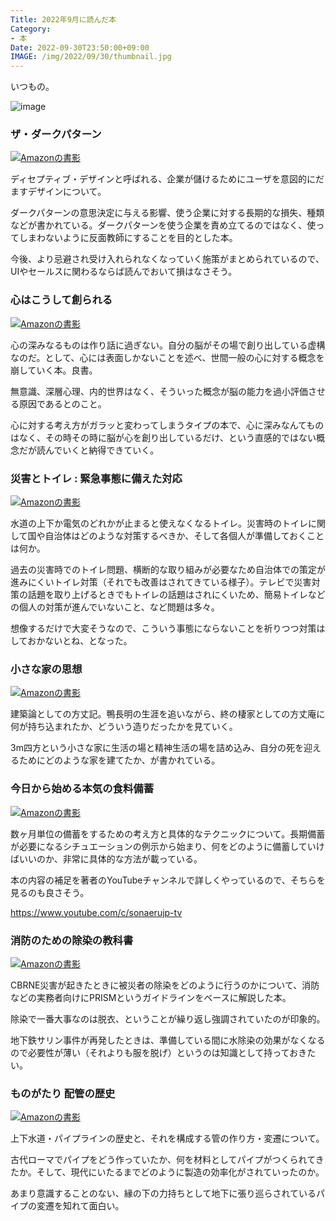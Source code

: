 ```yaml
---
Title: 2022年9月に読んだ本
Category:
- 本
Date: 2022-09-30T23:50:00+09:00
IMAGE: /img/2022/09/30/thumbnail.jpg
---
```


いつもの。


![image](/img/2022/09/30/thumbnail.jpg)



### ザ・ダークパターン

<a href="https://www.amazon.co.jp/%E3%82%B6%E3%83%BB%E3%83%80%E3%83%BC%E3%82%AF%E3%83%91%E3%82%BF%E3%83%BC%E3%83%B3-%E3%83%A6%E3%83%BC%E3%82%B6%E3%83%BC%E3%81%AE%E5%BF%83%E3%82%84%E8%A1%8C%E5%8B%95%E3%82%92%E3%81%82%E3%81%96%E3%82%80%E3%81%8F%E3%83%87%E3%82%B6%E3%82%A4%E3%83%B3-%E4%BB%B2%E9%87%8E-%E4%BD%91%E5%B8%8C-ebook/dp/B0B5X6WHDB?__mk_ja_JP=%E3%82%AB%E3%82%BF%E3%82%AB%E3%83%8A&crid=1VY8I3WWU82JM&keywords=%E3%82%B6%E3%83%BB%E3%83%80%E3%83%BC%E3%82%AF%E3%83%91%E3%82%BF%E3%83%BC%E3%83%B3&qid=1664016374&s=books&sprefix=%2Cstripbooks%2C533&sr=1-1&linkCode=li3&tag=ab1025-22&linkId=202d4cc497e87fc53c82431d890abe90&language=ja_JP&ref_=as_li_ss_il" target="_blank"><img border="0" src="//ws-fe.amazon-adsystem.com/widgets/q?_encoding=UTF8&ASIN=B0B5X6WHDB&Format=_SL250_&ID=AsinImage&MarketPlace=JP&ServiceVersion=20070822&WS=1&tag=ab1025-22&language=ja_JP" alt="Amazonの書影" ></a><img src="https://ir-jp.amazon-adsystem.com/e/ir?t=ab1025-22&language=ja_JP&l=li3&o=9&a=B0B5X6WHDB" width="1" height="1" border="0" alt="" style="border:none !important; margin:0px !important;" />

ディセプティブ・デザインと呼ばれる、企業が儲けるためにユーザを意図的にだますデザインについて。

ダークパターンの意思決定に与える影響、使う企業に対する長期的な損失、種類などが書かれている。ダークパターンを使う企業を責め立てるのではなく、使ってしまわないように反面教師にすることを目的とした本。

今後、より忌避され受け入れられなくなっていく施策がまとめられているので、UIやセールスに関わるならば読んでおいて損はなさそう。


### 心はこうして創られる

<a href="https://www.amazon.co.jp/%E5%BF%83%E3%81%AF%E3%81%93%E3%81%86%E3%81%97%E3%81%A6%E5%89%B5%E3%82%89%E3%82%8C%E3%82%8B-%E3%80%8C%E5%8D%B3%E8%88%88%E3%81%99%E3%82%8B%E8%84%B3%E3%80%8D%E3%81%AE%E5%BF%83%E7%90%86%E5%AD%A6-%E8%AC%9B%E8%AB%87%E7%A4%BE%E9%81%B8%E6%9B%B8%E3%83%A1%E3%83%81%E3%82%A8-%E3%83%8B%E3%83%83%E3%82%AF%E3%83%BB%E3%83%81%E3%82%A7%E3%82%A4%E3%82%BF%E3%83%BC-ebook/dp/B0B5QNGCHM?crid=Q1SM6QOFNOF6&keywords=%E5%BF%83%E3%81%AF%E3%81%93%E3%81%86%E3%81%97%E3%81%A6%E5%89%B5%E3%82%89%E3%82%8C%E3%82%8B&qid=1664016395&s=books&sprefix=%E5%BF%83%E3%81%AF%E3%81%93%E3%81%86%E3%81%97%E3%81%A6%E5%89%B5%E3%82%89%E3%82%8C%E3%82%8B%2Cstripbooks%2C170&sr=1-1&linkCode=li3&tag=ab1025-22&linkId=2c5183534417acd96932d852a9d30aa7&language=ja_JP&ref_=as_li_ss_il" target="_blank"><img border="0" src="//ws-fe.amazon-adsystem.com/widgets/q?_encoding=UTF8&ASIN=B0B5QNGCHM&Format=_SL250_&ID=AsinImage&MarketPlace=JP&ServiceVersion=20070822&WS=1&tag=ab1025-22&language=ja_JP" alt="Amazonの書影" ></a><img src="https://ir-jp.amazon-adsystem.com/e/ir?t=ab1025-22&language=ja_JP&l=li3&o=9&a=B0B5QNGCHM" width="1" height="1" border="0" alt="" style="border:none !important; margin:0px !important;" />

心の深みなるものは作り話に過ぎない。自分の脳がその場で創り出している虚構なのだ。として、心には表面しかないことを述べ、世間一般の心に対する概念を崩していく本。良書。

無意識、深層心理、内的世界はなく、そういった概念が脳の能力を過小評価させる原因であるとのこと。

心に対する考え方がガラッと変わってしまうタイプの本で、心に深みなんてものはなく、その時その時に脳が心を創り出しているだけ、という直感的ではない概念だが読んでいくと納得できていく。


### 災害とトイレ : 緊急事態に備えた対応

<a href="https://www.amazon.co.jp/%E7%81%BD%E5%AE%B3%E3%81%A8%E3%83%88%E3%82%A4%E3%83%AC-%E7%B7%8A%E6%80%A5%E4%BA%8B%E6%85%8B%E3%81%AB%E5%82%99%E3%81%88%E3%81%9F%E5%AF%BE%E5%BF%9C-%E9%80%B2%E5%8C%96%E3%81%99%E3%82%8B%E3%83%88%E3%82%A4%E3%83%AC-%E6%97%A5%E6%9C%AC%E3%83%88%E3%82%A4%E3%83%AC%E5%8D%94%E4%BC%9A/dp/4760154663?__mk_ja_JP=%E3%82%AB%E3%82%BF%E3%82%AB%E3%83%8A&crid=15G94ZOB3I7JQ&keywords=%E7%81%BD%E5%AE%B3%E3%81%A8%E3%83%88%E3%82%A4%E3%83%AC+%3A+%E7%B7%8A%E6%80%A5%E4%BA%8B%E6%85%8B%E3%81%AB%E5%82%99%E3%81%88%E3%81%9F%E5%AF%BE%E5%BF%9C&qid=1664016415&s=books&sprefix=%E7%81%BD%E5%AE%B3%E3%81%A8%E3%83%88%E3%82%A4%E3%83%AC+%E7%B7%8A%E6%80%A5%E4%BA%8B%E6%85%8B%E3%81%AB%E5%82%99%E3%81%88%E3%81%9F%E5%AF%BE%E5%BF%9C%2Cstripbooks%2C172&sr=1-1&linkCode=li3&tag=ab1025-22&linkId=c182a9cbfe1f3dc67649e2d540aaef1c&language=ja_JP&ref_=as_li_ss_il" target="_blank"><img border="0" src="//ws-fe.amazon-adsystem.com/widgets/q?_encoding=UTF8&ASIN=4760154663&Format=_SL250_&ID=AsinImage&MarketPlace=JP&ServiceVersion=20070822&WS=1&tag=ab1025-22&language=ja_JP" alt="Amazonの書影" ></a><img src="https://ir-jp.amazon-adsystem.com/e/ir?t=ab1025-22&language=ja_JP&l=li3&o=9&a=4760154663" width="1" height="1" border="0" alt="" style="border:none !important; margin:0px !important;" />

水道の上下か電気のどれかが止まると使えなくなるトイレ。災害時のトイレに関して国や自治体はどのような対策するべきか、そして各個人が準備しておくことは何か。

過去の災害時でのトイレ問題、横断的な取り組みが必要なため自治体での策定が進みにくいトイレ対策（それでも改善はされてきている様子）。テレビで災害対策の話題を取り上げるときでもトイレの話題はされにくいため、簡易トイレなどの個人の対策が進んでいないこと、など問題は多々。

想像するだけで大変そうなので、こういう事態にならないことを祈りつつ対策はしておかないとね、となった。



### 小さな家の思想

<a href="https://www.amazon.co.jp/%E5%B0%8F%E3%81%95%E3%81%AA%E5%AE%B6%E3%81%AE%E6%80%9D%E6%83%B3-%E6%96%B9%E4%B8%88%E8%A8%98%E3%82%92%E5%BB%BA%E7%AF%89%E3%81%A7%E8%AA%AD%E3%81%BF%E8%A7%A3%E3%81%8F-%E6%96%87%E6%98%A5%E6%96%B0%E6%9B%B8-1281-%E9%95%B7%E5%B0%BE/dp/4166612816?__mk_ja_JP=%E3%82%AB%E3%82%BF%E3%82%AB%E3%83%8A&crid=305CV8ZEIWRL5&keywords=%E5%B0%8F%E3%81%95%E3%81%AA%E5%AE%B6%E3%81%AE%E6%80%9D%E6%83%B3&qid=1664016438&s=books&sprefix=%E5%B0%8F%E3%81%95%E3%81%AA%E5%AE%B6%E3%81%AE%E6%80%9D%E6%83%B3%2Cstripbooks%2C162&sr=1-1&linkCode=li3&tag=ab1025-22&linkId=7ce5cbdd40943a2aa683e1bda08c7d59&language=ja_JP&ref_=as_li_ss_il" target="_blank"><img border="0" src="//ws-fe.amazon-adsystem.com/widgets/q?_encoding=UTF8&ASIN=4166612816&Format=_SL250_&ID=AsinImage&MarketPlace=JP&ServiceVersion=20070822&WS=1&tag=ab1025-22&language=ja_JP" alt="Amazonの書影" ></a><img src="https://ir-jp.amazon-adsystem.com/e/ir?t=ab1025-22&language=ja_JP&l=li3&o=9&a=4166612816" width="1" height="1" border="0" alt="" style="border:none !important; margin:0px !important;" />

建築論としての方丈記。鴨長明の生涯を追いながら、終の棲家としての方丈庵に何が持ち込まれたか、どういう造りだったかを見ていく。

3m四方という小さな家に生活の場と精神生活の場を詰め込み、自分の死を迎えるためにどのような家を建てたか、が書かれている。



### 今日から始める本気の食料備蓄

<a href="https://www.amazon.co.jp/%E4%BB%8A%E6%97%A5%E3%81%8B%E3%82%89%E5%A7%8B%E3%82%81%E3%82%8B%E6%9C%AC%E6%B0%97%E3%81%AE%E9%A3%9F%E6%96%99%E5%82%99%E8%93%84-%E5%AE%B6%E6%97%8F%E3%81%A8%E8%87%AA%E5%88%86%E3%81%8C%E7%94%9F%E3%81%8D%E5%BB%B6%E3%81%B3%E3%82%8B%E3%81%9F%E3%82%81%E3%81%AE%E9%98%B2%E7%81%BD%E5%82%99%E8%93%84%E3%83%A1%E3%82%BD%E3%83%83%E3%83%89-%E9%AB%99%E8%8D%B7%E6%99%BA%E4%B9%9F/dp/4198655111?__mk_ja_JP=%E3%82%AB%E3%82%BF%E3%82%AB%E3%83%8A&crid=1DRFM1ZGPECYT&keywords=%E4%BB%8A%E6%97%A5%E3%81%8B%E3%82%89%E5%A7%8B%E3%82%81%E3%82%8B%E6%9C%AC%E6%B0%97%E3%81%AE%E9%A3%9F%E6%96%99%E5%82%99%E8%93%84&qid=1664016457&s=books&sprefix=%E4%BB%8A%E6%97%A5%E3%81%8B%E3%82%89%E5%A7%8B%E3%82%81%E3%82%8B%E6%9C%AC%E6%B0%97%E3%81%AE%E9%A3%9F%E6%96%99%E5%82%99%E8%93%84%2Cstripbooks%2C171&sr=1-1&linkCode=li3&tag=ab1025-22&linkId=99f2769cbc081ccaf7342e2e62775f71&language=ja_JP&ref_=as_li_ss_il" target="_blank"><img border="0" src="//ws-fe.amazon-adsystem.com/widgets/q?_encoding=UTF8&ASIN=4198655111&Format=_SL250_&ID=AsinImage&MarketPlace=JP&ServiceVersion=20070822&WS=1&tag=ab1025-22&language=ja_JP" alt="Amazonの書影" ></a><img src="https://ir-jp.amazon-adsystem.com/e/ir?t=ab1025-22&language=ja_JP&l=li3&o=9&a=4198655111" width="1" height="1" border="0" alt="" style="border:none !important; margin:0px !important;" />

数ヶ月単位の備蓄をするための考え方と具体的なテクニックについて。長期備蓄が必要になるシチュエーションの例示から始まり、何をどのように備蓄していけばいいのか、非常に具体的な方法が載っている。

本の内容の補足を著者のYouTubeチャンネルで詳しくやっているので、そちらを見るのも良さそう。

https://www.youtube.com/c/sonaerujp-tv

### 消防のための除染の教科書

<a href="https://www.amazon.co.jp/%E6%B6%88%E9%98%B2%E3%81%AE%E3%81%9F%E3%82%81%E3%81%AE-%E9%99%A4%E6%9F%93%E3%81%AE%E6%95%99%E7%A7%91%E6%9B%B8-%E3%82%A4%E3%82%AB%E3%83%AD%E3%82%B9%E3%83%BB%E3%83%A0%E3%83%83%E3%82%AF-%E6%B5%9C%E7%94%B0%E6%98%8C%E5%BD%A6/dp/4802211406?&linkCode=li3&tag=ab1025-22&linkId=a55eb57c3cab0b8a66ca48306917abfa&language=ja_JP&ref_=as_li_ss_il" target="_blank"><img border="0" src="//ws-fe.amazon-adsystem.com/widgets/q?_encoding=UTF8&ASIN=4802211406&Format=_SL250_&ID=AsinImage&MarketPlace=JP&ServiceVersion=20070822&WS=1&tag=ab1025-22&language=ja_JP" alt="Amazonの書影" ></a><img src="https://ir-jp.amazon-adsystem.com/e/ir?t=ab1025-22&language=ja_JP&l=li3&o=9&a=4802211406" width="1" height="1" border="0" alt="" style="border:none !important; margin:0px !important;" />

CBRNE災害が起きたときに被災者の除染をどのように行うのかについて、消防などの実務者向けにPRISMというガイドラインをベースに解説した本。

除染で一番大事なのは脱衣、ということが繰り返し強調されていたのが印象的。

地下鉄サリン事件が再発したときは、準備している間に水除染の効果がなくなるので必要性が薄い（それよりも服を脱げ）というのは知識として持っておきたい。


### ものがたり 配管の歴史

<a href="https://www.amazon.co.jp/%E3%82%82%E3%81%AE%E3%81%8C%E3%81%9F%E3%82%8A-%E9%85%8D%E7%AE%A1%E3%81%AE%E6%AD%B4%E5%8F%B2-%E4%B8%80%E7%A4%BE-%E9%85%8D%E7%AE%A1%E6%8A%80%E8%A1%93%E7%A0%94%E7%A9%B6%E5%8D%94%E4%BC%9A-%E7%99%BA%E8%A1%8C/dp/4819034081?__mk_ja_JP=%E3%82%AB%E3%82%BF%E3%82%AB%E3%83%8A&crid=3GEFM9IWUA57J&keywords=%E3%82%82%E3%81%AE%E3%81%8C%E3%81%9F%E3%82%8A+%E9%85%8D%E7%AE%A1%E3%81%AE%E6%AD%B4%E5%8F%B2&qid=1664548679&qu=eyJxc2MiOiIwLjAwIiwicXNhIjoiMC4wMCIsInFzcCI6IjAuMDAifQ%3D%3D&s=books&sprefix=%E3%82%82%E3%81%AE%E3%81%8C%E3%81%9F%E3%82%8A+%E9%85%8D%E7%AE%A1%E3%81%AE%E6%AD%B4%E5%8F%B2%2Cstripbooks%2C157&sr=1-1&linkCode=li3&tag=ab1025-22&linkId=bcb7bad113bbc2681dde224d249e04a0&language=ja_JP&ref_=as_li_ss_il" target="_blank"><img border="0" src="//ws-fe.amazon-adsystem.com/widgets/q?_encoding=UTF8&ASIN=4819034081&Format=_SL250_&ID=AsinImage&MarketPlace=JP&ServiceVersion=20070822&WS=1&tag=ab1025-22&language=ja_JP" alt="Amazonの書影" ></a><img src="https://ir-jp.amazon-adsystem.com/e/ir?t=ab1025-22&language=ja_JP&l=li3&o=9&a=4819034081" width="1" height="1" border="0" alt="" style="border:none !important; margin:0px !important;" />

上下水道・パイプラインの歴史と、それを構成する管の作り方・変遷について。

古代ローマでパイプをどう作っていたか、何を材料としてパイプがつくられてきたか。そして、現代にいたるまでどのように製造の効率化がされていったのか。

あまり意識することのない、縁の下の力持ちとして地下に張り巡らされているパイプの変遷を知れて面白い。
